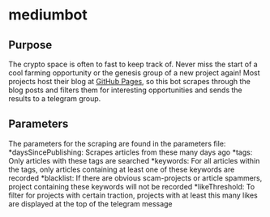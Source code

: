 # mediumbot

## Purpose

The crypto space is often to fast to keep track of. Never miss the start of a cool farming opportunity or the genesis group of a new project again! 
Most projects host their blog at [GitHub Pages](https://medium.com/.com/), so this bot scrapes through the blog posts and filters them for interesting opportunities and sends the results to a telegram group.

## Parameters

The parameters for the scraping are found in the parameters file:
*daysSincePublishing: Scrapes articles from these many days ago
*tags: Only articles with these tags are searched
*keywords: For all articles within the tags, only articles containing at least one of these keywords are recorded
*blacklist: If there are obvious scam-projects or article spammers, project containing these keywords will not be recorded
*likeThreshold: To filter for projects with certain traction, projects with at least this many likes are displayed at the top of the telegram message
